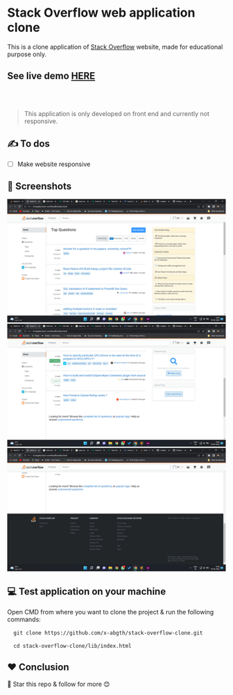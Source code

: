 # Stack Overflow web application clone
This is a clone application of [Stack Overflow](https://stackoverflow.com/) website, made for educational purpose only.

## See live demo [**HERE**](https://x-abgth.github.io/stack-overflow-clone/lib/)
<br><br>
>This application is only developed on front end and currently not responsive.

## ✍ To dos
- [ ] Make website responsive

## 📱 Screenshots
![Main page](assets/ui/one.png) 
![Second page](assets/ui/two.png) 
![Third page](assets/ui/three.png) 

## 💻 Test application on your machine
Open CMD from where you want to clone the project & run the following commands:
```
  git clone https://github.com/x-abgth/stack-overflow-clone.git
```
```
  cd stack-overflow-clone/lib/index.html
 ```
 
## ❤ Conclusion
🌟 Star this repo & follow for more 😊